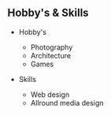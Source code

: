 ## Hobby's & Skills

* Hobby's
  * Photography
  * Architecture
  * Games

* Skills
  * Web design
  * Allround media design
